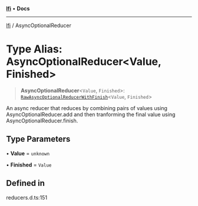 [**lfi**](../readme.md) • **Docs**

***

[lfi](../globals.md) / AsyncOptionalReducer

# Type Alias: AsyncOptionalReducer\<Value, Finished\>

> **AsyncOptionalReducer**\<`Value`, `Finished`\>: [`RawAsyncOptionalReducerWithFinish`](RawAsyncOptionalReducerWithFinish.md)\<`Value`, `Finished`\>

An async reducer that reduces by combining pairs of values using
AsyncOptionalReducer.add and then tranforming the final value using
AsyncOptionalReducer.finish.

## Type Parameters

• **Value** = `unknown`

• **Finished** = `Value`

## Defined in

reducers.d.ts:151
